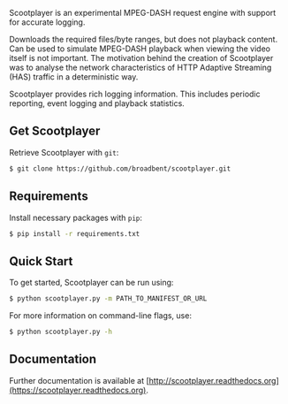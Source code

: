 Scootplayer is an experimental MPEG-DASH request engine with support for accurate logging.

Downloads the required files/byte ranges, but does not playback content. Can be used to simulate MPEG-DASH playback when viewing the video itself is not important. The motivation behind the creation of Scootplayer was to analyse the network characteristics of HTTP Adaptive Streaming (HAS) traffic in a deterministic way.

Scootplayer provides rich logging information. This includes periodic reporting, event logging and playback statistics.

## Get Scootplayer ##

Retrieve Scootplayer with `git`:
```bash
$ git clone https://github.com/broadbent/scootplayer.git
```

## Requirements ##

Install necessary packages with `pip`:
```bash
$ pip install -r requirements.txt
```

## Quick Start ##

To get started, Scootplayer can be run using:
```bash
$ python scootplayer.py -m PATH_TO_MANIFEST_OR_URL
```

For more information on command-line flags, use:
```bash
$ python scootplayer.py -h
```

## Documentation ##

Further documentation is available at [http://scootplayer.readthedocs.org](https://scootplayer.readthedocs.org).
